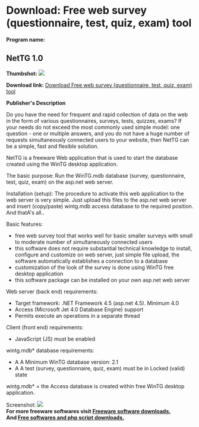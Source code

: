 # Download: Free web survey (questionnaire, test, quiz, exam) tool

**Program name:**

## NetTG 1.0

  
**Thumbshot:** ![](http://www.freewarefiles.com/screenshot/nettg_md.jpg)   
  
**Download link:** [Download Free web survey (questionnaire, test, quiz, exam) tool](http://freesoftwares.boysofts.com/NetTG_program_86226.html)  
  


**Publisher's Description**  
  


Do you have the need for frequent and rapid collection of data on the web in the form of various questionnaires, surveys, tests, quizzes, exams? If your needs do not exceed the most commonly used simple model: one question - one or multiple answers, and you do not have a huge number of requests simultaneously connected users to your website, then NetTG can be a simple, fast and flexible solution. 

NetTG is a freeware Web application that is used to start the database created using the WinTG desktop application.

The basic purpose: Run the WinTG.mdb database (survey, questionnaire, test, quiz, exam) on the asp.net web server.

Installation (setup): The procedure to activate this web application to the web server is very simple. Just upload this files to the asp.net web server and insert (copy/paste) wintg.mdb access database to the required position. And thatA's all..

Basic features:

  * free web survey tool that works well for basic smaller surveys with small to moderate number of simultaneously connected users
  * this software does not require substantial technical knowledge to install, configure and customize on web server, just simple file upload, the software automatically establishes a connection to a database
  * customization of the look of the survey is done using WinTG free desktop application
  * this software package can be installed on your own asp.net web server

Web server (back end) requirements:

  * Target framework: .NET Framework 4.5 (asp.net 4.5). Minimum 4.0
  * Access (Microsoft Jet 4.0 Database Engine) support
  * Permits execute an operations in a separate thread

Client (front end) requirements:

  * JavaScript (JS) must be enabled

wintg.mdb* database requirements:

  * A A Minimum WinTG database version: 2.1
  * A A test (survey, questionnaire, quiz, exam) must be in Locked (valid) state

wintg.mdb* = the Access database is created within free WinTG desktop application.

  
  
Screenshot: ![](http://www.freewarefiles.com/screenshot/nettg.jpg)   
**For more freeware softwares visit [Freeware software downloads.](http://freesoftwares.boysofts.com/)**   
**And [Free softwares and php script downloads.](http://www.boysofts.com/)**
